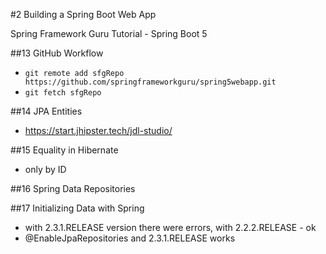 #2 Building a Spring Boot Web App

Spring Framework Guru Tutorial - Spring Boot 5

##13 GitHub Workflow

- `git remote add sfgRepo
    https://github.com/springframeworkguru/spring5webapp.git`
- `git fetch sfgRepo`

##14 JPA Entities

- https://start.jhipster.tech/jdl-studio/

##15 Equality in Hibernate

- only by ID

##16 Spring Data Repositories

##17 Initializing Data with Spring
- with 2.3.1.RELEASE version there were errors, with 2.2.2.RELEASE - ok
- @EnableJpaRepositories and 2.3.1.RELEASE works
